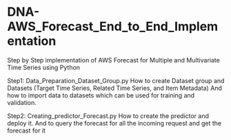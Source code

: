 # DNA-AWS_Forecast_End_to_End_Implementation
Step by Step implementation of AWS Forecast for Multiple and Multivariate Time Series using Python

Step1:
Data_Preparation_Dataset_Group.py
How to create Dataset group and Datasets (Target Time Series, Related Time Series, and Item Metadata)
And how to import data to datasets which can be used for training and validation.

Step2:
Creating_predictor_Forecast.py
How to create the predictor and deploy it.
And to query the forecast for all the incoming request and get the forecast for it
